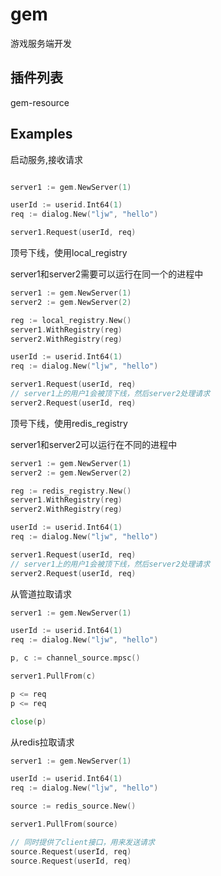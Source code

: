 # gem
游戏服务端开发

## 插件列表
gem-resource


## Examples

启动服务,接收请求 

```go

server1 := gem.NewServer(1)

userId := userid.Int64(1)
req := dialog.New("ljw", "hello")

server1.Request(userId, req)
```

顶号下线，使用local_registry 

server1和server2需要可以运行在同一个的进程中 

```go
server1 := gem.NewServer(1)
server2 := gem.NewServer(2)

reg := local_registry.New()
server1.WithRegistry(reg)
server2.WithRegistry(reg)

userId := userid.Int64(1)
req := dialog.New("ljw", "hello")

server1.Request(userId, req)
// server1上的用户1会被顶下线，然后server2处理请求
server2.Request(userId, req)
```

顶号下线，使用redis_registry 

server1和server2可以运行在不同的进程中 

```go
server1 := gem.NewServer(1)
server2 := gem.NewServer(2)

reg := redis_registry.New()
server1.WithRegistry(reg)
server2.WithRegistry(reg)

userId := userid.Int64(1)
req := dialog.New("ljw", "hello")

server1.Request(userId, req)
// server1上的用户1会被顶下线，然后server2处理请求
server2.Request(userId, req)
```

从管道拉取请求 

```go
server1 := gem.NewServer(1)

userId := userid.Int64(1)
req := dialog.New("ljw", "hello")

p, c := channel_source.mpsc()

server1.PullFrom(c)

p <= req
p <= req

close(p)
```

从redis拉取请求 

```go
server1 := gem.NewServer(1)

userId := userid.Int64(1)
req := dialog.New("ljw", "hello")

source := redis_source.New()

server1.PullFrom(source)

// 同时提供了client接口，用来发送请求
source.Request(userId, req)
source.Request(userId, req)
```